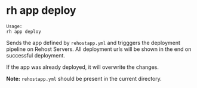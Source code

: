 # rh app deploy

```
Usage:
rh app deploy

```

Sends the app defined by `rehostapp.yml` and trigggers the deployment pipeline on Rehost Servers. All deployment urls will be shown in the end on successful deployment.

If the app was already deployed, it will overwrite the changes.

**Note:** `rehostapp.yml` should be present in the current directory. 
